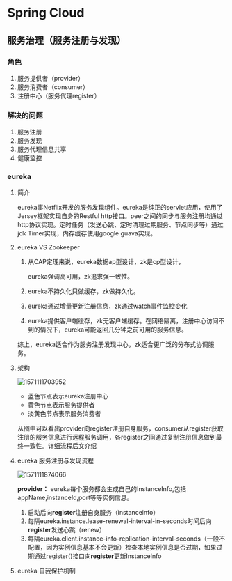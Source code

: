 # Spring Cloud

## 服务治理（服务注册与发现）

### 角色

1. 服务提供者（provider）
2. 服务消费者（consumer）
3. 注册中心（服务代理register）

### 解决的问题

1. 服务注册
2. 服务发现
3. 服务代理信息共享
4. 健康监控

### eureka

1. 简介

   ​	eureka事Netflix开发的服务发现组件。eureka是纯正的servlet应用，使用了Jersey框架实现自身的Restful http接口。peer之间的同步与服务注册均通过http协议实现。定时任务（发送心跳、定时清理过期服务、节点同步等）通过jdk Timer实现，内存缓存使用google guava实现。

2. eureka VS Zookeeper

   1. 从CAP定理来说，eureka数据ap型设计，zk是cp型设计，

      eureka强调高可用，zk追求强一致性。

   2. eureka不持久化只做缓存，zk做持久化。

   3. eureka通过增量更新注册信息，zk通过watch事件监控变化

   4. eureka提供客户端缓存，zk无客户端缓存。在网络隔离，注册中心访问不到的情况下，eureka可能返回几分钟之前可用的服务信息。

   综上，eureka适合作为服务注册发现中心，zk适合更广泛的分布式协调服务。

3. 架构

   ![1571111703952](C:\Users\riki\AppData\Roaming\Typora\typora-user-images\1571111703952.png)

   - 蓝色节点表示eureka注册中心
   - 黄色节点表示服务提供者
   - 淡黄色节点表示服务消费者

   从图中可以看出provider向register注册自身服务，consumer从register获取注册的服务信息进行远程服务调用，各register之间通过复制注册信息做到最终一致性。详细流程后文介绍

4. eureka 服务注册与发现流程

   ![1571111874066](C:\Users\riki\AppData\Roaming\Typora\typora-user-images\1571111874066.png)

   **provider：** eureka每个服务都会生成自己的InstanceInfo,包括appName,instanceId,port等等实例信息。

   1. 启动后向**register**注册自身服务（instanceinfo）
   2. 每隔eureka.instance.lease-renewal-interval-in-seconds时间后向**register**发送心跳（renew）
   3. 每隔eureka.client.instance-info-replication-interval-seconds（一般不配置，因为实例信息基本不会更新）检查本地实例信息是否过期，如果过期通过register()接口向**register**更新InstanceInfo

5. eureka 自我保护机制